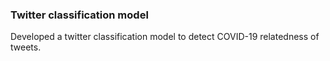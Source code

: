 ### Twitter classification model

Developed a twitter classification model to detect COVID-19 relatedness of tweets.
